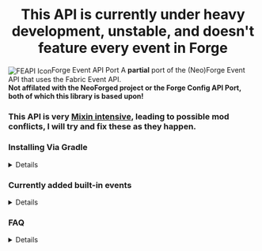 <h1 align="center">This API is currently under heavy development, unstable, and doesn't feature every event in Forge</h1>
<img src="https://cdn.discordapp.com/attachments/650570958343634969/1182596427432595466/FEAPIP-logo.png?ex=658545bf&is=6572d0bf&hm=3eaa2a44ea3ba39e4754c6205cc7b41fe6382068d740bbed5628bb1ceb63be11" align="center" alt="FEAPI Icon">Forge Event API Port
A <b>partial</b> port of the (Neo)Forge Event API that uses the Fabric Event API.
<b><br>Not affilated with the NeoForged project or the Forge Config API Port, both of which this library is based upon!</b>
<br>

### This API is very [Mixin intensive](https://github.com/KnownSH/forgeeventapi/tree/main/src/main/java/net/knsh/neoforged/mixin), leading to possible mod conflicts, I will try and fix these as they happen.

### Installing Via Gradle
<details>

  Forge Event API Port uses the jitpack Maven repositiory
  ```gradle
  repositories {
    maven { url = "https://jitpack.io" }
  }
  ```

  If you want to include FEAPI as a Jar-in-jar
  ```gradle
  dependencies {
    include modApi("com.github.knownsh:forgeeventapi:VERSION")
  }
  ```
</details>

### Currently added built-in events
<details>

  | Emoji | Meaning         |
  |:-----:|:----------------|
  |   ✅   | Fully Added     |
  |  ✴️   | Partially Added |
  |   ❌   | Not added       |

  The primary reason why some events are not ported to fabric (yet) is primarly due to how they require large overwrites of Minecraft source code, which is very likely to cause compatibility with other mods to completely break.

### Common
  
  | Event                     | Ported | Sub-events |                                                            Reason                                                            |
  |:--------------------------|:------:|:----------:|:----------------------------------------------------------------------------------------------------------------------------:|
  | ArrowLooseEvent           |   ✅    |            |                                                                                                                              |
  | BlockEvent                |   ✴️   |     ✴️     | **BlockToolModificationEvent**, **CreateFluidSourceEvent** not added due to intrusiveness, possible full rewrite eventually. |
  | CriticalHitEvent          |   ✅    |            |                                                                                                                              |
  | CustomizeGuiOverlayEvent  |   ✅    |     ✴️     |                                        **Chat** event not added due to intrusiveness.                                        |
  | ExplosionEvent            |   ✅    |     ✅      |                                                                                                                              |
  | LivingEvent               |   ✅    |     ✅      |                                                                                                                              |
  | LivingChangeTargetEvent   |   ✅    |            |                                                                                                                              |
  | LivingDamageEvent         |   ✅    |            |                                                                                                                              |
  | LivingDeathEvent          |   ✅    |            |                                                                                                                              |
  | LivingExperienceDropEvent |   ✅    |            |                                                                                                                              |
  | LivingTickEvent           |   ✅    |            |                                                                                                                              |
  | MobEffectEvent            |   ✅    |     ✅      |                                                                                                                              |
  | MobSpawnEvent             |   ✅    |     ✅      |                                                                                                                              |

### Client
  | Event                 | Ported | Sub-events | Reason |
  |:----------------------|:------:|:----------:|:------:|
  | RenderLevelStageEvent |   ✅    |     ✅      |        |

</details>

### FAQ
<details>

  #### How does this work?
  
  The API essentially adapts the NeoForge Bus library to make the SubscribeEvent annotation system compatible with the Fabric Event API. This was achieved by creating a modified version of the NeoForge Bus library, specifically tailored to seamlessly integrate with Fabric's event system. This allows you to use the familiar SubscribeEvent annotation system in the context of the Fabric Event API.
  <br><br>
  #### Why was this created?
  
  When you're porting a mod from Forge to Fabric, you'll notice that Fabric's event system doesn't have all the events that Forge provides. This means you have to do additional work using mixins to replicate similar functionalities that were present in Forge.

  Moreover, in Fabric's event handling API, the events often send immutable parameters. This becomes a challenge when you need to make adjustments to certain values. For example, if you want to change the amount of experience a player gets when mining a pre-existing ore. This difference in how events are handled can complicate the process of adapting a mod to Fabric.
  
  
</details>
